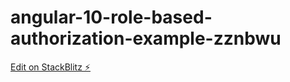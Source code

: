 # angular-10-role-based-authorization-example-zznbwu

[Edit on StackBlitz ⚡️](https://stackblitz.com/edit/angular-10-role-based-authorization-example-zznbwu)